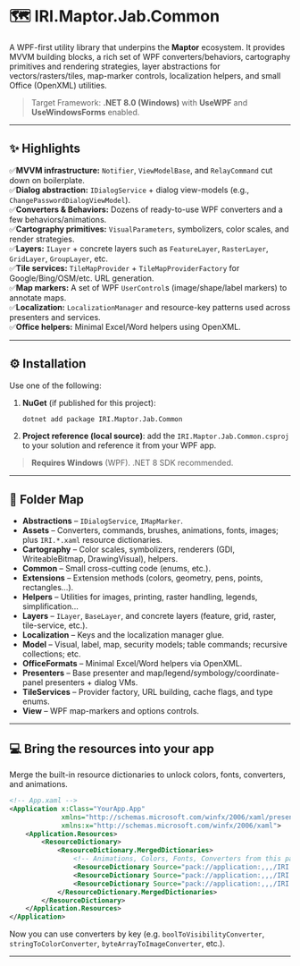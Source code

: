 # 🗺️ IRI.Maptor.Jab.Common

A WPF-first utility library that underpins the **Maptor** ecosystem. It provides MVVM building blocks, a rich set of WPF converters/behaviors, cartography primitives and rendering strategies, layer abstractions for vectors/rasters/tiles, map-marker controls, localization helpers, and small Office (OpenXML) utilities.

> Target Framework: **.NET 8.0 (Windows)** with **UseWPF** and **UseWindowsForms** enabled.

---

## ✨ Highlights
 
  ✅**MVVM infrastructure:** `Notifier`, `ViewModelBase`, and `RelayCommand` cut down on boilerplate.  
  ✅**Dialog abstraction:** `IDialogService` + dialog view-models (e.g., `ChangePasswordDialogViewModel`).  
  ✅**Converters & Behaviors:** Dozens of ready-to-use WPF converters and a few behaviors/animations.  
  ✅**Cartography primitives:** `VisualParameters`, symbolizers, color scales, and render strategies.  
  ✅**Layers:** `ILayer` + concrete layers such as `FeatureLayer`, `RasterLayer`, `GridLayer`, `GroupLayer`, etc.  
  ✅**Tile services:** `TileMapProvider` + `TileMapProviderFactory` for Google/Bing/OSM/etc. URL generation.  
  ✅**Map markers:** A set of WPF `UserControl`s (image/shape/label markers) to annotate maps.  
  ✅**Localization:** `LocalizationManager` and resource-key patterns used across presenters and services.  
  ✅**Office helpers:** Minimal Excel/Word helpers using OpenXML.  

---
 

## ⚙️ Installation

Use one of the following:

1. **NuGet** (if published for this project):  
   ```bash
   dotnet add package IRI.Maptor.Jab.Common
   ```

2. **Project reference (local source)**: add the `IRI.Maptor.Jab.Common.csproj` to your solution and reference it from your WPF app.

> **Requires Windows** (WPF). .NET 8 SDK recommended.

--- 

## 📂 Folder Map

- **Abstractions** – `IDialogService`, `IMapMarker`.
- **Assets** – Converters, commands, brushes, animations, fonts, images; plus `IRI.*.xaml` resource dictionaries.
- **Cartography** – Color scales, symbolizers, renderers (GDI, WriteableBitmap, DrawingVisual), helpers.
- **Common** – Small cross-cutting code (enums, etc.).
- **Extensions** – Extension methods (colors, geometry, pens, points, rectangles…).
- **Helpers** – Utilities for images, printing, raster handling, legends, simplification…
- **Layers** – `ILayer`, `BaseLayer`, and concrete layers (feature, grid, raster, tile-service, etc.).
- **Localization** – Keys and the localization manager glue.
- **Model** – Visual, label, map, security models; table commands; recursive collections; etc.
- **OfficeFormats** – Minimal Excel/Word helpers via OpenXML.
- **Presenters** – Base presenter and map/legend/symbology/coordinate-panel presenters + dialog VMs.
- **TileServices** – Provider factory, URL building, cache flags, and type enums.
- **View** – WPF map-markers and options controls.

---

## 💻 Bring the resources into your app

Merge the built-in resource dictionaries to unlock colors, fonts, converters, and animations.

```xml
<!-- App.xaml -->
<Application x:Class="YourApp.App"
             xmlns="http://schemas.microsoft.com/winfx/2006/xaml/presentation"
             xmlns:x="http://schemas.microsoft.com/winfx/2006/xaml">
    <Application.Resources>
        <ResourceDictionary>
            <ResourceDictionary.MergedDictionaries>
                <!-- Animations, Colors, Fonts, Converters from this package -->
                <ResourceDictionary Source="pack://application:,,,/IRI.Maptor.Jab.Common;component/Assets/IRI.Converters.xaml"/>
                <ResourceDictionary Source="pack://application:,,,/IRI.Maptor.Jab.Common;component/Assets/IRI.Fonts.xaml"/>
                <ResourceDictionary Source="pack://application:,,,/IRI.Maptor.Jab.Common;component/Assets/IRI.Colors.xaml"/>
            </ResourceDictionary.MergedDictionaries>
        </ResourceDictionary>
    </Application.Resources>
</Application>
```

Now you can use converters by key (e.g. `boolToVisibilityConverter`, `stringToColorConverter`, `byteArrayToImageConverter`, etc.).

---
